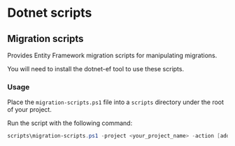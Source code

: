# Dotnet scripts

## Migration scripts

Provides Entity Framework migration scripts for manipulating migrations.

You will need to install the dotnet-ef tool to use these scripts.

### Usage

Place the `migration-scripts.ps1` file into a `scripts` directory under the root of your project.

Run the script with the following command:

```powershell
scripts\migration-scripts.ps1 -project <your_project_name> -action [add|remove|update] -name <migration_name>
```
